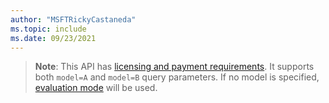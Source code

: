 ```yaml
---
author: "MSFTRickyCastaneda"
ms.topic: include
ms.date: 09/23/2021
---
```


<!-- markdownlint-disable MD041-->


>**Note**: 
> This API has [licensing and payment requirements](/graph/teams-licenses).
> It supports both `model=A` and `model=B` query parameters.
> If no model is specified, [evaluation mode](/graph/teams-licenses#evaluation-mode-default-requirements) will be used.

